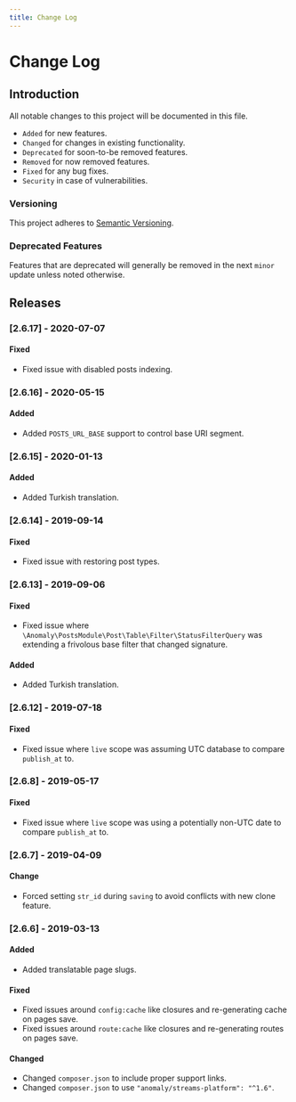 ```yaml
---
title: Change Log
---
```


# Change Log

<div class="documentation__toc"></div>

## Introduction

All notable changes to this project will be documented in this file.

- `Added` for new features.
- `Changed` for changes in existing functionality.
- `Deprecated` for soon-to-be removed features.
- `Removed` for now removed features.
- `Fixed` for any bug fixes.
- `Security` in case of vulnerabilities.

### Versioning

This project adheres to [Semantic Versioning](https://semver.org/spec/v2.0.0.html).

### Deprecated Features

Features that are deprecated will generally be removed in the next `minor` update unless noted otherwise.

## Releases


### [2.6.17] - 2020-07-07
#### Fixed
- Fixed issue with disabled posts indexing.


### [2.6.16] - 2020-05-15
#### Added
- Added `POSTS_URL_BASE` support to control base URI segment.


### [2.6.15] - 2020-01-13
#### Added
- Added Turkish translation. 


### [2.6.14] - 2019-09-14
#### Fixed
- Fixed issue with restoring post types.


### [2.6.13] - 2019-09-06
#### Fixed
- Fixed issue where `\Anomaly\PostsModule\Post\Table\Filter\StatusFilterQuery` was extending a frivolous base filter that changed signature. 

#### Added
- Added Turkish translation.


### [2.6.12] - 2019-07-18
#### Fixed
- Fixed issue where `live` scope was assuming UTC database to compare `publish_at` to.


### [2.6.8] - 2019-05-17
#### Fixed
- Fixed issue where `live` scope was using a potentially non-UTC date to compare `publish_at` to.


### [2.6.7] - 2019-04-09
#### Change
- Forced setting `str_id` during `saving` to avoid conflicts with new clone feature.


### [2.6.6] - 2019-03-13
#### Added
- Added translatable page slugs.

#### Fixed
- Fixed issues around `config:cache` like closures and re-generating cache on pages save.
- Fixed issues around `route:cache` like closures and re-generating routes on pages save.

#### Changed
- Changed `composer.json` to include proper support links.
- Changed `composer.json` to use `"anomaly/streams-platform": "^1.6"`.
